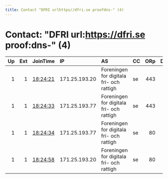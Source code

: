 ```yaml
---
title: Contact "DFRI urlhttps//dfri.se proofdns-" (4)
---
```


# Contact: "DFRI url:https://dfri.se proof:dns-" (4)

|   Up |   Ext | JoinTime                                                                                              | IP            | AS                                       | CC   |   ORp |   Dirp | OS    | Version   | Nickname   |   eFamMembers |
|-----:|------:|:------------------------------------------------------------------------------------------------------|:--------------|:-----------------------------------------|:-----|------:|-------:|:------|:----------|:-----------|--------------:|
|    1 |     1 | [18:24:21](https://nusenu.github.io/OrNetStats/w/relay/0D967EACE42448A08E244366DF753BBFF611EB37.html) | 171.25.193.20 | Foreningen for digitala fri- och rattigh | se   |   443 |      0 | Linux | 0.4.7.8   | DFRI13     |             6 |
|    1 |     1 | [18:24:33](https://nusenu.github.io/OrNetStats/w/relay/498F3A02DC55C213ACD7EABD25E08C6146D75F52.html) | 171.25.193.77 | Foreningen for digitala fri- och rattigh | se   |   443 |      0 | Linux | 0.4.7.8   | DFRI15     |             6 |
|    1 |     1 | [18:24:34](https://nusenu.github.io/OrNetStats/w/relay/3FFBC41C659021F89A52E3E0204B25BA4CC0FCB9.html) | 171.25.193.77 | Foreningen for digitala fri- och rattigh | se   |    80 |      0 | Linux | 0.4.7.8   | DFRI16     |             6 |
|    1 |     1 | [18:24:58](https://nusenu.github.io/OrNetStats/w/relay/52B32AF256FC491913278E95DC229A1398D97871.html) | 171.25.193.20 | Foreningen for digitala fri- och rattigh | se   |    80 |      0 | Linux | 0.4.7.8   | DFRI14     |             6 |
